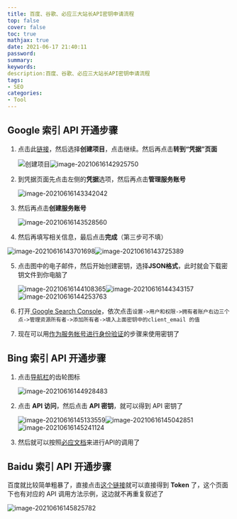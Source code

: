 ```yaml
---
title: 百度、谷歌、必应三大站长API密钥申请流程
top: false
cover: false
toc: true
mathjax: true
date: 2021-06-17 21:40:11
password:
summary:
keywords:
description:百度、谷歌、必应三大站长API密钥申请流程
tags:
- SEO
categories:
- Tool
---
```


## Google 索引 API 开通步骤

1. 点击此[链接](https://console.cloud.google.com/flows/enableapi?apiid=indexing.googleapis.com&;credential=client_key&hl=zh-cn)，然后选择**创建项目**，点击继续。然后再点击**转到“凭据”页面**

   ![创建项目](http://cdn.mjava.top/blog/pFDIcIimage-20210616142818704.png)![image-20210616142925750](http://cdn.mjava.top/blog/KzovQSimage-20210616142925750.png)

2. 到凭据页面先点击左侧的**凭据**选项，然后再点击**管理服务账号**

   ![image-20210616143342042](http://cdn.mjava.top/blog/F35uRNimage-20210616143342042.png)

3. 然后再点击**创建服务账号**

   ![image-20210616143528560](http://cdn.mjava.top/blog/goyecpimage-20210616143528560.png)

4. 然后再填写相关信息，最后点击**完成**（第三步可不填）

![image-20210616143701698](http://cdn.mjava.top/blog/EeJqnvimage-20210616143701698.png)![image-20210616143725389](http://cdn.mjava.top/blog/mMp3OVimage-20210616143725389.png)

5. 点击图中的电子邮件，然后开始创建密钥，选择**JSON格式**，此时就会下载密钥文件到你电脑了

   ![image-20210616144108365](http://cdn.mjava.top/blog/ASMAbdimage-20210616144108365.png)![image-20210616144343157](http://cdn.mjava.top/blog/l3t61kimage-20210616144343157.png)![image-20210616144253763](http://cdn.mjava.top/blog/eK1hMRimage-20210616144253763.png)

6. 打开[ Google Search Console](https://search.google.com/search-console)，依次点击`设置->用户和权限->拥有者账户右边三个点->管理资源所有者->添加所有者->填入上面密钥中的client_email 的值`

7. 现在可以用[作为服务帐号进行身份验证](https://cloud.google.com/docs/authentication/production?hl=zh-cn)的步骤来使用密钥了

## Bing 索引 API 开通步骤

1. 点击[导航栏](https://www.bing.com/webmasters)的齿轮图标

   ![image-20210616144928483](http://cdn.mjava.top/blog/r3Mn1yimage-20210616144928483.png)

2. 点击 **API 访问**，然后点击 **API 密钥**，就可以得到 API 密钥了

   ![image-20210616145133559](http://cdn.mjava.top/blog/uiRKLqimage-20210616145133559.png)![image-20210616145042851](http://cdn.mjava.top/blog/vl2lysimage-20210616145042851.png)![image-20210616145241124](http://cdn.mjava.top/blog/WnalIwimage-20210616145241124.png)

3. 然后就可以按照[必应文档](https://www.bing.com/webmasters/url-submission-api#APIs)来进行API的调用了

## Baidu 索引 API 开通步骤

百度就比较简单粗暴了，直接点击[这个链接](https://ziyuan.baidu.com/linksubmit/index)就可以直接得到 **Token** 了，这个页面下也有对应的 API 调用方法示例，这边就不再重复叙述了

![image-20210616145825782](http://cdn.mjava.top/blog/9qq6TWimage-20210616145825782.png)
